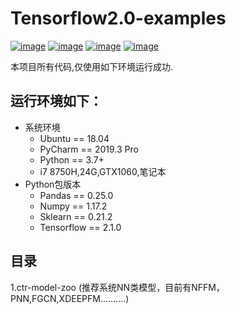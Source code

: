 # Tensorflow2.0-examples
[![image](https://img.shields.io/badge/Ubuntu-deepgreen.svg)](https://ubuntu.com/)
[![image](https://img.shields.io/badge/Python-deepgreen.svg)](https://www.python.org/downloads/release/python-370/)
[![image](https://img.shields.io/badge/conda-deepgreen.svg)](https://www.anaconda.com/)
[![image](https://img.shields.io/badge/PyCharm-deepgreen.svg)](https://www.jetbrains.com/pycharm/)

<p> 本项目所有代码,仅使用如下环境运行成功.

## 运行环境如下：
<ul>
    <li>系统环境
        <ul>
          <li>Ubuntu == 18.04
          <li>PyCharm == 2019.3 Pro
          <li>Python == 3.7+
          <li>i7 8750H,24G,GTX1060,笔记本
       </ul>
   </li>
  <li>Python包版本
        <ul>
          <li>Pandas == 0.25.0
          <li>Numpy == 1.17.2
          <li>Sklearn ==  0.21.2
          <li>Tensorflow == 2.1.0
      </ul>
   </li>
</ul>

## 目录
1.ctr-model-zoo (推荐系统NN类模型，目前有NFFM，PNN,FGCN,XDEEPFM..........)
